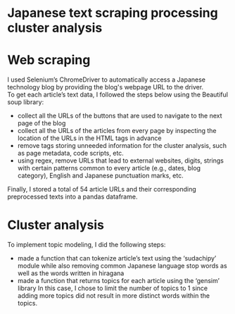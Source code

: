 # Japanese text scraping processing cluster analysis
# Web scraping

I used Selenium’s ChromeDriver to automatically access a Japanese technology blog by providing the blog's webpage URL to the driver.  
To get each article’s text data, I followed the steps below using the Beautiful soup library:
- collect all the URLs of the buttons that are used to navigate to the next page of the blog
- collect all the URLs of the articles from every page by inspecting the location of the URLs in the HTML tags in advance
- remove tags storing unneeded information for the cluster analysis, such as page metadata, code scripts, etc.
- using regex, remove URLs that lead to external websites, digits, strings with certain patterns common to every article (e.g., dates, blog category), English and Japanese punctuation marks, etc.    

Finally, I stored a total of 54 article URLs and their corresponding preprocessed texts into a pandas dataframe. 
 
# Cluster analysis 

To implement topic modeling, I did the following steps:
- made a function that can tokenize article’s text using the ‘sudachipy’ module while also removing common Japanese language stop words as well as the words written in hiragana
- made a function that returns topics for each article using the ‘gensim’ library
In this case, I chose to limit the number of topics to 1 since adding more topics did not result in more distinct words within the topics.
